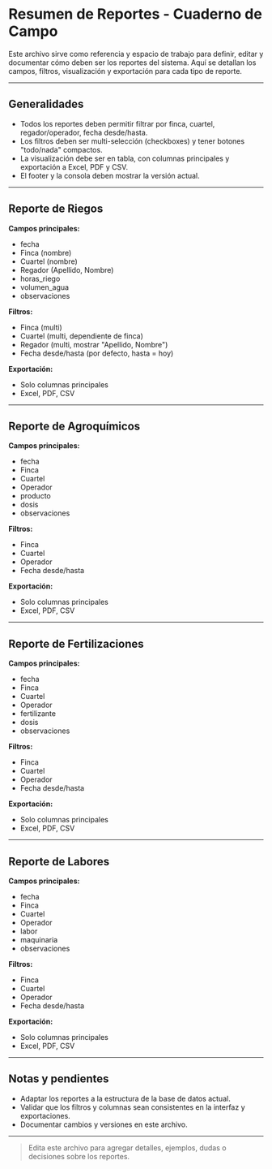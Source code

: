 # Resumen de Reportes - Cuaderno de Campo

Este archivo sirve como referencia y espacio de trabajo para definir, editar y documentar cómo deben ser los reportes del sistema. Aquí se detallan los campos, filtros, visualización y exportación para cada tipo de reporte.

---

## Generalidades
- Todos los reportes deben permitir filtrar por finca, cuartel, regador/operador, fecha desde/hasta.
- Los filtros deben ser multi-selección (checkboxes) y tener botones "todo/nada" compactos.
- La visualización debe ser en tabla, con columnas principales y exportación a Excel, PDF y CSV.
- El footer y la consola deben mostrar la versión actual.

---

## Reporte de Riegos
**Campos principales:**
- fecha
- Finca (nombre)
- Cuartel (nombre)
- Regador (Apellido, Nombre)
- horas_riego
- volumen_agua
- observaciones

**Filtros:**
- Finca (multi)
- Cuartel (multi, dependiente de finca)
- Regador (multi, mostrar "Apellido, Nombre")
- Fecha desde/hasta (por defecto, hasta = hoy)

**Exportación:**
- Solo columnas principales
- Excel, PDF, CSV

---

## Reporte de Agroquímicos
**Campos principales:**
- fecha
- Finca
- Cuartel
- Operador
- producto
- dosis
- observaciones

**Filtros:**
- Finca
- Cuartel
- Operador
- Fecha desde/hasta

**Exportación:**
- Solo columnas principales
- Excel, PDF, CSV

---

## Reporte de Fertilizaciones
**Campos principales:**
- fecha
- Finca
- Cuartel
- Operador
- fertilizante
- dosis
- observaciones

**Filtros:**
- Finca
- Cuartel
- Operador
- Fecha desde/hasta

**Exportación:**
- Solo columnas principales
- Excel, PDF, CSV

---

## Reporte de Labores
**Campos principales:**
- fecha
- Finca
- Cuartel
- Operador
- labor
- maquinaria
- observaciones

**Filtros:**
- Finca
- Cuartel
- Operador
- Fecha desde/hasta

**Exportación:**
- Solo columnas principales
- Excel, PDF, CSV

---

## Notas y pendientes
- Adaptar los reportes a la estructura de la base de datos actual.
- Validar que los filtros y columnas sean consistentes en la interfaz y exportaciones.
- Documentar cambios y versiones en este archivo.

---

> Edita este archivo para agregar detalles, ejemplos, dudas o decisiones sobre los reportes.

